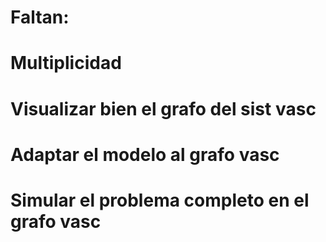 # Faltan:
# Multiplicidad
# Visualizar bien el grafo del sist vasc
# Adaptar el modelo al grafo vasc
# Simular el problema completo en el grafo vasc
